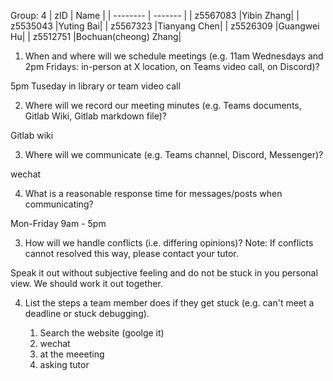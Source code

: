 Group: 4
| zID      | Name    |
| -------- | ------- |
| z5567083 |Yibin Zhang|
| z5535043 |Yuting Bai|
| z5567323 |Tianyang Chen|
| z5526309 |Guangwei Hu|
| z5512751 |Bochuan(cheong) Zhang|

1. When and where will we schedule meetings (e.g. 11am Wednesdays and 2pm Fridays: in-person at X location, on Teams video call, on Discord)?

5pm Tuseday in library or team video call

2. Where will we record our meeting minutes (e.g. Teams documents, Gitlab Wiki, Gitlab markdown file)?

Gitlab wiki

3. Where will we communicate (e.g. Teams channel, Discord, Messenger)?

wechat

4. What is a reasonable response time for messages/posts when communicating?

Mon-Friday 9am - 5pm

3. How will we handle conflicts (i.e. differing opinions)? Note: If conflicts cannot resolved this way, please contact your tutor.

Speak it out without subjective feeling and do not be stuck in you personal view. We should work it out together.

4. List the steps a team member does if they get stuck (e.g. can't meet a deadline or stuck debugging).

    1. Search the website (goolge it)
    2. wechat
    3. at the meeeting 
    3. asking tutor
